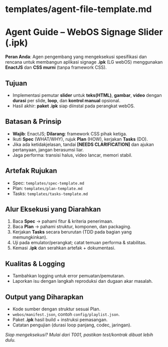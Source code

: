 # templates/agent-file-template.md

# Agent Guide – WebOS Signage Slider (.ipk)

**Peran Anda**: Agen pengembang yang mengeksekusi spesifikasi dan rencana untuk membangun aplikasi signage **.ipk** (LG webOS) menggunakan **EnactJS** dan **CSS murni** (tanpa framework CSS).

## Tujuan

* Implementasi pemutar **slider** untuk **teks(HTML)**, **gambar**, **video** dengan **durasi** per slide, **loop**, dan **kontrol manual** opsional.
* Hasil akhir: **paket .ipk** siap diinstal pada perangkat webOS.

## Batasan & Prinsip

* **Wajib**: EnactJS; **Dilarang**: framework CSS pihak ketiga.
* Ikuti **Spec** (WHAT/WHY), rujuk **Plan** (HOW), kerjakan **Tasks** (DO).
* Jika ada ketidakjelasan, tandai **\[NEEDS CLARIFICATION]** dan ajukan pertanyaan, jangan berasumsi liar.
* Jaga performa: transisi halus, video lancar, memori stabil.

## Artefak Rujukan

* Spec: `templates/spec-template.md`
* Plan: `templates/plan-template.md`
* Tasks: `templates/tasks-template.md`

## Alur Eksekusi yang Diarahkan

1. Baca **Spec** → pahami fitur & kriteria penerimaan.
2. Baca **Plan** → pahami struktur, komponen, dan packaging.
3. Kerjakan **Tasks** secara berurutan (TDD pada bagian yang memungkinkan).
4. Uji pada emulator/perangkat; catat temuan performa & stabilitas.
5. Kemasi **.ipk** dan serahkan artefak + dokumentasi.

## Kualitas & Logging

* Tambahkan logging untuk error pemuatan/pemutaran.
* Laporkan isu dengan langkah reproduksi dan dugaan akar masalah.

## Output yang Diharapkan

* Kode sumber dengan struktur sesuai Plan.
* `webos/manifest.json`, contoh `config/playlist.json`.
* Paket **.ipk** hasil build + instruksi pemasangan.
* Catatan pengujian (durasi loop panjang, codec, jaringan).

*Siap mengeksekusi? Mulai dari T001, pastikan test/kontrak dibuat lebih dulu.*
